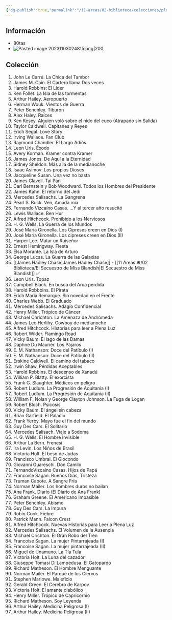 ```yaml
---
{"dg-publish":true,"permalink":"/11-areas/02-biblioteca/colecciones/planeta-best-sellers/","noteIcon":""}
---
```


## Información
- 80tas
- ![Pasted image 20231103024815.png|200](/img/user/02%20Image/Pasted%20image%2020231103024815.png)
## Colección
1. John Le Carré. La Chica del Tambor
2. James M. Cain. El Cartero llama Dos veces
3. Harold Robbins: El Líder
4. Ken Follet. La Isla de las tormentas
5. Arthur Hailey. Aeropuerto
6. Herman Wouk. Vientos de Guerra
7. Peter Benchley. Tiburón
8. Alex Haley. Raíces
9. Ken Kesey. Alguien voló sobre el nido del cuco (Atrapado sin Salida)
10. Taylor Caldwell. Capitanes y Reyes
11. Erich Segal. Love Story
12. Irving Wallace. Fan Club
13. Raymond Chandler. El Largo Adiós
14. Leon Uris. Éxodo
15. Avery Korman. Kramer contra Kramer
16. James Jones. De Aquí a la Eternidad
17. Sidney Sheldon: Más allá de la medianoche
18. Isaac Asimov: Los propios Dioses
19. Jacqueline Susan. Una vez no basta
20. James Clavell. Tai Pan
21. Carl Bernstein y Bob Woodward. Todos los Hombres del Presidente
22. James Kahn. El retorno del Jedi
23. Mercedes Salisachs. La Gangrena
 24. Pearl S. Buck. Ven, Amada mía
25. Fernando Vizcaíno Casas. ...Y al tercer año resucitó
26. Lewis Wallace. Ben Hur
27. Alfred Hitchcock. Prohibido a los Nerviosos
28. H. G. Wells. La Guerra de los Mundos
29. José María Gironella. Los Cipreses creen en Dios (I)
30. José María Gironella. Los cipreses creen en Dios (II)
31. Harper Lee. Matar un Ruiseñor
32. Ernest Hemingway. Fiesta
33. Elsa Morante. La Isla de Arturo
34. George Lucas. La Guerra de las Galaxias
35. [[James Hadley Chase\|James Hadley Chase]] - [[11 Áreas ⚙/02 Biblioteca/El Secuestro de Miss Blandish\|El Secuestro de Miss Blandish]] ✅
36. Leon Uris. Topaz
37. Campbell Black. En busca del Arca perdida
38. Harold Robbbins. El Pirata
39. Erich Maria Remarque. Sin novedad en el Frente
41. Charles Webb. El Graduado
42. Mercedes Salisachs. Adagio Confidencial
43. Henry Miller. Trópico de Cáncer
44. Michael Chrichton. La Amenaza de Andrómeda
45. James Leo Herlihy. Cowboy de medianoche
46. Alfred Hitchcock. Historias para leer a Plena Luz
47. Robert Wilder. Flamingo Road
48. Vicky Baum. El lago de las Damas
49. Daphne Du Maurier. Los Pájaros
50. E. M. Nathanson: Doce del Patíbulo (I)
51. E. M. Nathanson: Doce del Patíbulo (II)
52. Erskine Caldwell. El camino del tabaco
53. Irwin Shaw. Pérdidas Aceptables
54. Harold Robbins. El descenso de Xanadú
55. William P. Blatty. El exorcista
56. Frank G. Slaughter. Médicos en peligro
57. Robert Ludlum. La Progresión de Aquitania (I)
58. Robert Ludlum. La Progresión de Aquitania (II)
59. William F. Nolan y George Clayton Johnson. La Fuga de Logan
60. Robert Bloch. Psicosis 
61. Vicky Baum. El ángel sin cabeza
62. Brian Garfield. El Paladín
63. Frank Yerby. Mayo fue el fin del mundo
64. Guy Des Cars. El Solitario
65. Mercedes Salisach. Viaje a Sodoma
66. H. G. Wells. El Hombre Invisible
67. Arthur La Bern. Frenesí
68. Ira Levin. Los Niños de Brasil
69. Victoria Holt. El beso de Judas
70. Francisco Umbral. El Giocondo
71. Giovanni Guareschi. Don Camilo
72. FernandoVizcaíno Casas. Hijos de Papá
73. Francoise Sagan. Buenos Días, Tristeza
74. Truman Capote. A Sangre Fría
75. Norman Mailer. Los hombres duros no bailan
76. Ana Frank. Diario (El Diario de Ana Frank)
77. Graham Greene. El Americano Impasible
78. Peter Benchley. Abismo
79. Guy Des Cars. La Impura
80. Robin Cook. Fiebre
81. Patrick Mann. Falcon Crest
82. Alfred Hitchcock. Nuevas Historias para Leer a Plena Luz
83. Mercedes Salisachs. El Volumen de la Ausencia
84. Michael Crichton. El Gran Robo del Tren
85. Francoise Sagan. La mujer Pintarrajeada (I)
86. Francoise Sagan. La mujer pintarrajeada (II)
87. Miguel de Unamuno. La Tía Tula
88. Victoria Holt. La Luna del cazador
89. Giuseppe Tomasi Di Lampedusa. El Gatopardo
90. Richard Matheson. El Hombre Menguante
91. Norman Mailer. El Parque de los Ciervos
94. Stephen Marlowe. Maleficio
95. Gerald Green. El Cerebro de Karpov
96. Victoria Holt. El amante diabólico
97. Henry Miller. Trópico de Capricornio
98. Richard Matheson. Soy Leyenda
99. Arthur Hailey. Medicina Peligrosa (I)
100. Arthur Hailey. Medicina Peligrosa (II)